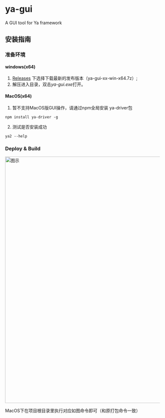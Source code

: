 # ya-gui
A GUI tool for Ya framework

## 安装指南

### 准备环境

#### windows(x64)

1. [Releases](https://github.com/q13/ya-gui/releases) 下选择下载最新的发布版本（ya-gui-xx-win-x64.7z）;
2. 解压进入目录，双击*ya-gui.exe*打开。

#### MacOS(x64)

1. 暂不支持MacOS版GUI操作，请通过npm全局安装 ya-driver包
```Shell
npm install ya-driver -g
```
2. 测试是否安装成功
```Shell
ya2 --help
```

### Deploy & Build

<img alt="图示" width="800" src="https://raw.githubusercontent.com/q13/ya-gui/master/doc/images/2018-10-16_10-47-31.png" />

MacOS下在项目根目录里执行对应如图命令即可（和原打包命令一致）